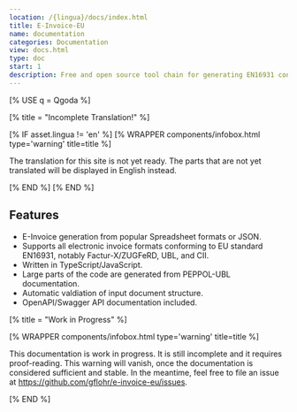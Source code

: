 ```yaml
---
location: /{lingua}/docs/index.html
title: E-Invoice-EU
name: documentation
categories: Documentation
view: docs.html
type: doc
start: 1
description: Free and open source tool chain for generating EN16931 conforming invoices (Factur-X/ZUGFeRD, UBL, CII, XRechnung) from popular spreadsheet formats or JSON.
---
```

<!--qgoda-no-xgettext-->
[% USE q = Qgoda %]
<!--/qgoda-no-xgettext-->

[% title = "Incomplete Translation!" %]
<!--qgoda-no-xgettext-->
[% IF asset.lingua != 'en' %]
[% WRAPPER components/infobox.html
type='warning' title=title %]
<!--/qgoda-no-xgettext-->
The translation for this site is not yet ready. The parts that are not
yet translated will be displayed in English instead.
<!--qgoda-no-xgettext-->
[% END %]
[% END %]
<!--/qgoda-no-xgettext-->

## Features

* E-Invoice generation from popular Spreadsheet formats or JSON.
* Supports all electronic invoice formats conforming to EU standard EN16931, notably Factur-X/ZUGFeRD, UBL, and CII.
* Written in TypeScript/JavaScript.
* Large parts of the code are generated from PEPPOL-UBL documentation.
* Automatic valdiation of input document structure.
* OpenAPI/Swagger API documentation included.

[% title = "Work in Progress" %]
<!--qgoda-no-xgettext-->
[% WRAPPER components/infobox.html type='warning' title=title %]
<!--/qgoda-no-xgettext-->
This documentation is work in progress. It is still incomplete and it requires
proof-reading. This warning will vanish, once the documentation is considered
sufficient and stable. In the meantime, feel free to file an issue at
https://github.com/gflohr/e-invoice-eu/issues.
<!--qgoda-no-xgettext-->
[% END %]
<!--/qgoda-no-xgettext-->
